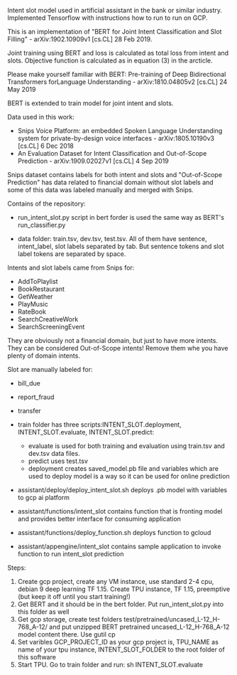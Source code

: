 Intent slot model used in artificial assistant in the bank or similar industry. Implemented Tensorflow with instructions how to run to run on GCP.

This is an implementation of "BERT for Joint Intent Classification and Slot Filling" - arXiv:1902.10909v1  [cs.CL]  28 Feb 2019.

Joint training using BERT and loss is calculated as total loss from intent and slots. Objective function is calculated as in equation (3) in the arcticle. 

Please make yourself familiar with BERT: Pre-training of Deep Bidirectional Transformers forLanguage Understanding - arXiv:1810.04805v2  [cs.CL]  24 May 2019

BERT is extended to train model for joint intent and slots.

Data used in this work:

- Snips Voice Platform: an embedded Spoken Language Understanding system for private-by-design voice interfaces - arXiv:1805.10190v3  [cs.CL]  6 Dec 2018 
- An Evaluation Dataset for Intent Classification and Out-of-Scope Prediction - arXiv:1909.02027v1  [cs.CL]  4 Sep 2019

Snips dataset contains labels for both intent and slots and "Out-of-Scope Prediction" has data related to financial domain without slot labels and some of this data was labeled manually and merged with Snips.

Contains of the repository:

- run_intent_slot.py script in bert forder is used the same way as BERT's run_classifier.py

- data folder: train.tsv, dev.tsv, test.tsv. All of them have sentence, intent_label, slot labels separated by tab. But sentence tokens and slot label tokens are separated by space. 

Intents and slot labels came from Snips for: 
- AddToPlaylist
- BookRestaurant
- GetWeather
- PlayMusic
- RateBook
- SearchCreativeWork
- SearchScreeningEvent

They are obviously not a financial domain, but just to have more intents. They can be considered Out-of-Scope intents! Remove them whe you have plenty of domain intents.

Slot are manually labeled for:
- bill_due
- report_fraud
- transfer


- train folder has three scripts:INTENT_SLOT.deployment, INTENT_SLOT.evaluate, INTENT_SLOT.predict:

	- evaluate is used for both training and evaluation using train.tsv and dev.tsv data files.
	- predict uses test.tsv
	- deployment creates saved_model.pb file and variables which are used to deploy model is a way so it can be used for online prediction

- assistant/deploy/deploy_intent_slot.sh deploys .pb model with variables to gcp ai platform
- assistant/functions/intent_slot contains function that is fronting model and provides better interface for consuming application
- assistant/functions/deploy_function.sh deploys function to gcloud 
- assistant/appengine/intent_slot contains sample application to invoke function to run intent_slot prediction

Steps:

1. Create gcp project, create any VM instance, use standard 2-4 cpu, debian 9 deep learning TF 1.15. Create TPU instance, TF 1.15, preemptive (but keep it off until you start training!)
2. Get BERT and it should be in the bert folder. Put run_intent_slot.py into this folder as well
3. Get gcp storage, create test folders test/pretrained/uncased_L-12_H-768_A-12/ and put unzipped BERT pretrained uncased_L-12_H-768_A-12 model content there. Use gutil cp
4. Set varibles GCP_PROJECT_ID as your gcp project is, TPU_NAME as name of your tpu instance, INTENT_SLOT_FOLDER to the root folder of this software
5. Start TPU. Go to train folder and run: sh INTENT_SLOT.evaluate
